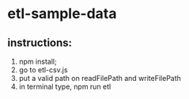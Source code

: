# etl-sample-data

## instructions:
1. npm install;
2. go to etl-csv.js
3. put a valid path on readFilePath and writeFilePath
4. in terminal type, npm run etl
